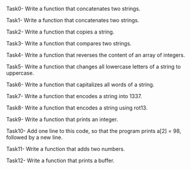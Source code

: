 Task0- Write a function that concatenates two strings.

Task1- Write a function that concatenates two strings.

Task2- Write a function that copies a string.

Task3- Write a function that compares two strings.

Task4- Write a function that reverses the content of an array of integers.

Task5- Write a function that changes all lowercase letters of a string to uppercase.

Task6- Write a function that capitalizes all words of a string.

Task7- Write a function that encodes a string into 1337.

Task8- Write a function that encodes a string using rot13.

Task9- Write a function that prints an integer.

Task10- Add one line to this code, so that the program prints a[2] = 98, followed by a new line.

Task11- Write a function that adds two numbers.

Task12- Write a function that prints a buffer.
